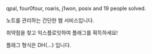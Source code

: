 qpal, four0four, roaris, j1won, posix and 19 people solved.

노트를 관리하는 간단한 웹 서비스입니다.

취약점을 찾고 익스플로잇하여 플래그를 획득하세요!

플래그 형식은 DH{...} 입니다.
